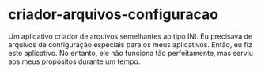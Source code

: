 # criador-arquivos-configuracao
Um aplicativo criador de arquivos semelhantes ao tipo INI.
Eu precisava de arquivos de configuração especiais para os meus aplicativos. Então, eu fiz este aplicativo. No entanto, ele não funciona tão perfeitamente, mas serviu aos meus propósitos durante um tempo.

